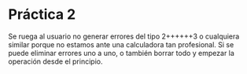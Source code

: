 # Práctica 2

Se ruega al usuario no generar errores del tipo 2++++++3
o cualquiera similar porque no estamos ante una calculadora
tan profesional.
Si se puede eliminar errores uno a uno, o también borrar
todo y empezar la operación desde el principio.
